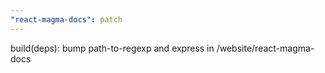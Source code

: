 ```yaml
---
"react-magma-docs": patch
---
```


build(deps): bump path-to-regexp and express in /website/react-magma-docs
